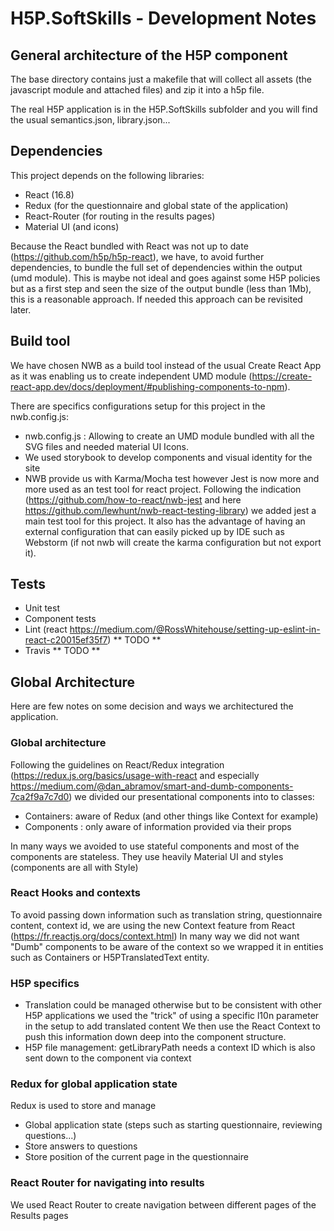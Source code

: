 # H5P.SoftSkills - Development Notes

## General architecture of the H5P component

The base directory contains just a makefile that will collect all assets (the 
javascript module and attached files) and zip it into a h5p file.

The real H5P application is in the H5P.SoftSkills subfolder and you will find the
usual semantics.json, library.json...
 
## Dependencies

This project depends on the following libraries:

* React (16.8) 
* Redux (for the questionnaire and global state of the application)
* React-Router (for routing in the results pages)
* Material UI (and icons)

Because the React bundled with React was not up to date (https://github.com/h5p/h5p-react),
we have, to avoid further dependencies, to bundle the full set of dependencies within 
the output (umd module). This is maybe not ideal and goes against some H5P policies
but as a first step and seen the size of the output bundle (less than 1Mb), this is a reasonable approach. If needed
this approach can be revisited later.

## Build tool

We have chosen NWB as a build tool instead of the usual Create React App as it was
enabling us to create independent UMD module (https://create-react-app.dev/docs/deployment/#publishing-components-to-npm).

There are specifics configurations setup for this project in the nwb.config.js:
   * nwb.config.js : Allowing to create an UMD module bundled with all the SVG files and needed
   material UI Icons.
   * We used storybook to develop components and visual identity for the site
   * NWB provide us with Karma/Mocha test however Jest is now more and more used as an test tool for react project. Following
   the  indication (https://github.com/how-to-react/nwb-jest and here https://github.com/lewhunt/nwb-react-testing-library)
   we added jest a main test tool for this project. 
   It also has the advantage of having an external configuration that can easily picked up
   by IDE such as Webstorm (if not nwb will create the karma configuration but not export it).

## Tests

* Unit test 
* Component tests
* Lint  (react https://medium.com/@RossWhitehouse/setting-up-eslint-in-react-c20015ef35f7) ** TODO **
* Travis  ** TODO **

## Global Architecture

Here are few notes on some decision and ways we architectured the application.

### Global architecture

Following the guidelines on React/Redux integration (https://redux.js.org/basics/usage-with-react and 
especially https://medium.com/@dan_abramov/smart-and-dumb-components-7ca2f9a7c7d0)
 we divided our presentational components into to classes:
 
 * Containers: aware of Redux (and other things like Context for example)
 * Components : only aware of information provided via their props
 
In many ways we avoided to use stateful components and most of the components are
stateless.
They use heavily Material UI and styles (components are all with Style) 


### React Hooks and contexts

To avoid passing down information such as translation string, questionnaire content, 
context id, we are using the new Context feature from React (https://fr.reactjs.org/docs/context.html)
In many way we did not want "Dumb" components to be aware of the context so we wrapped it in 
entities such as Containers or H5PTranslatedText entity.

### H5P specifics

* Translation could be managed otherwise but to be consistent with other H5P applications
we used the "trick" of using a specific l10n parameter in the setup to add translated content
We then use the React Context to push this information down deep into the component structure.
* H5P file management: getLibraryPath needs a context ID which is also sent down to the
component via context



### Redux for global application state

Redux is used to store and manage
* Global application state (steps such as starting questionnaire, reviewing questions...)
* Store answers to questions
* Store position of the current page in the questionnaire 

### React Router for navigating into results

We used React Router to create navigation between different pages of the Results pages

